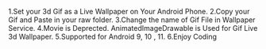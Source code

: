 1.Set your 3d Gif as a Live Wallpaper on Your Android Phone.
2.Copy your Gif and Paste in your raw folder.
3.Change the name of Gif File in Wallpaper Service.
4.Movie is Deprected. AnimatedImageDrawable is Used for Gif Live 3d Wallpaper.
5.Supported for Android 9, 10 , 11.
6.Enjoy Coding

